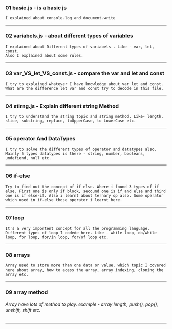 ### 01 basic.js  - is a basic js 
    I explained about console.log and document.write 
---

### 02 variabels.js -  about different types of variables
    I explained about Different types of variabels . Like - var, let, const.
    Also I explained about some rules.
---

### 03 var_VS_let_VS_const.js - compare the var and let and const 
    I try to explained whatever I have knowledge about var let and const. 
    What are the difference let var and const try to decode in this file.
---

### 04 stirng.js - Explain different string Method
    I try to understand the string topic and string method. Like- length, slice, substring, replace, toUpperCase, to LowerCase etc.
--- 

### 05 operator And DataTypes
    I try to solve the different types of operator and datatypes also. Mainly 5 types datatypes is there - string, number, booleans, undefiend, null etc.
---

### 06 if-else 
    Try to find out the concept of if else. Where i found 3 types of if else. First one is only if block, secound one is if and else and third one is if else-if. Also i learnt about ternary op also. Some operator which used in if-else those operator i learnt here.
---

### 07 loop
    It's a very importent concept for all the programming language.
    Different types of loop I codede here. Like - while-loop, do/while loop, for loop, for/in loop, for/of loop etc.
---

### 08 arrays
    Array used to store more than one data or value. which topic I covered here about array, how to acess the array, array indexing, cloning the array etc.
---

### 09 array method
###### Array have lots of method to play. example - array length, push(), pop(), unshift, shift etc.
---

